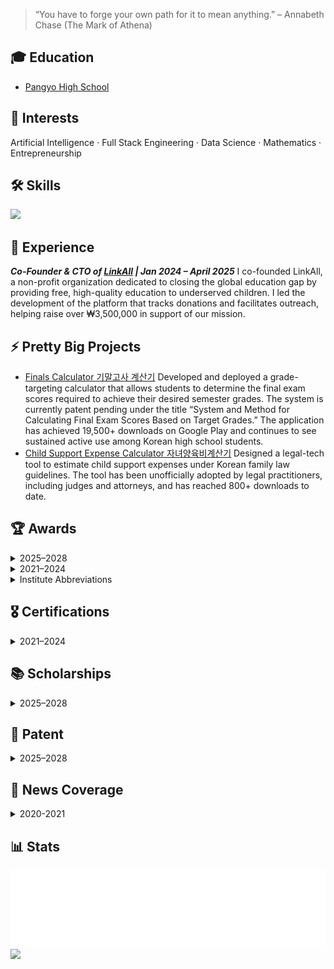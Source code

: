 > “You have to forge your own path for it to mean anything.” – Annabeth Chase (The Mark of Athena)

## 🎓 Education
- [Pangyo High School](https://pangyo-h.goesn.kr/pangyo-h/main.do)

## 👾 Interests
Artificial Intelligence · Full Stack Engineering · Data Science · Mathematics · Entrepreneurship

## 🛠️ Skills
<p>
  <img src="https://skillicons.dev/icons?i=python,html,css,ts,js,vue,vuetify,nuxtjs,nodejs,express,firebase,git" />
  <br/>
</p>

## 💼 Experience

***Co-Founder & CTO of
[LinkAll](https://thinkforall-linkall.com) | Jan 2024 – April 2025***
I co-founded LinkAll, a non-profit organization dedicated to closing the global education gap by providing free, high-quality education to underserved children. I led the development of the platform that tracks donations and facilitates outreach, helping raise over ₩3,500,000 in support of our mission.

## ⚡ Pretty Big Projects
- [Finals Calculator 기말고사 계산기](https://finalscalcu.web.app) Developed and deployed a grade-targeting calculator that allows students to determine the final exam scores required to achieve their desired semester grades. The system is currently patent pending under the title “System and Method for Calculating Final Exam Scores Based on Target Grades.” The application has achieved 19,500+ downloads on Google Play and continues to see sustained active use among Korean high school students.
- [Child Support Expense Calculator 자녀양육비계산기](https://child-support-expanse.web.app) Designed a legal-tech tool to estimate child support expenses under Korean family law guidelines. The tool has been unofficially adopted by legal practitioners, including judges and attorneys, and has reached 800+ downloads to date.

## 🏆 Awards  

<details>
<summary>2025–2028</summary>

| Year | Award (Korean) | Award (English) | Field | Institute |
|------|----------------|-----------------|-------|-----------|
| 2025 (currently competing) | 성남 KAIST AI 경진대회 성남연구센터장상 | Seongnam KAIST AI Competition – Director of Seongnam Research Center Award | Artificial Intelligence | Seongnam Research Center, KAIST |
| 2025 | 대한민국 인재상 (경기도 지역심사 통과) | Korea Talent Award (Gyeonggi Regional Finalist) | Leadership / Innovation | MOE (Ministry of Education) |

</details>

<details>
<summary>2021–2024</summary>

| Year | Award (Korean) | Award (English) | Field | Institute |
|------|----------------|-----------------|-------|-----------|
| 2024 | 스마틴앱챌린지 장려상 | 3rd Place, National App Development Contest | Software / App Dev | SK Planet |
| 2024 | 전국 창업발명경진대회 우수상 | 3rd Place, National Startup & Invention Contest | Entrepreneurship | Suwon |
| 2024 | 경기도교원단체총연합회장상 (우수 학웝 성취) | Award of Commendation for Academic Excellence | Academics / Education | GTA |
| 2023 | 한국코드페어 해커톤 동상 | 3rd Place, KCF Hackathon | Software / AI | KIISE |
| 2023 | 경기도교육감 표창장 | Award of Commendation | Education / Leadership | GOE |
| 2023 | 신나는 SW·AI 교육수기공모전 최우수상 | 1st Place, SW·AI Essay Contest | AI / Education | MSIT |
| 2022 | 청소년과학탐구반 융합탐구과제 최우수상 | 1st Place, National Science Fair | Science / Research | MSIT |
| 2021 | 과학 탐구 동아리 금상 | Gold Award, Youth Science Club (Team) | Science / Research | KOSAC |
| 2021 | 과학 탐구 동아리 은상 | Silver Award, Youth Science Club (Individual) | Science / Research | KOSAC |

</details>

<details>
<summary>Institute Abbreviations</summary>

| Abbreviation | Institute Full Name | Activity Scope | Institute Type |
|---|---|---|---|
| MSIT | [Ministry of Science and ICT](https://www.msit.go.kr/eng/index.do) | Korea | Ministry |
| GOE | [Gyeonggi Provincial Office of Education](https://www.goe.go.kr/goe/main.do) | Korea | Provincial Ministry |
| Suwon | Suwon City | Suwon City | City Government |
| KOSAC | [Korean Foundation of Science and Creativity](https://www.kosac.re.kr/main) | Korea | Bureau |
| KIISE | [The Korean Institute of Information Scientists and Engineers](http://m.kiise.or.kr/academyEng/main/getContent.faEng?content_no=1&MENU_ID=010100) | Korea | Bureau |
| SK Planet | [SK Planet](https://www.skplanet.com/main) | International | Corporation |
| GTA | Gyeonggi Teachers’ Association (경기도교원단체총연합회) | Gyeonggi Province | Professional Association |

</details>

## 🎖️ Certifications
<details>
<summary>2021–2024</summary>

| Year | Certification (English) | Institute | Score |
|------|--------|------------|------------------|
| 2023 | [TEPS](https://www.teps.or.kr/) (Test for English Proficiency) | Seoul National University | 489/600 |

</details>

## 📚 Scholarships
<details>
<summary>2025–2028</summary>

| 연도 (Year) | 장학 내용 (Korean) | Scholarship (English) | 내용 (Content) | 학회(Institute) | 선발 범위(Scope) |
|------|--------------------|------------------|--------|--|--|
| 2025 | [제12기 한성 노벨 영·수재 장학생](https://www.sonjaehan.com/?module=Board&action=SiteBoard&sMode=VIEW_FORM&iBrdNo=21&iBrdContNo=339&sBrdContRe=0&sSearchField=&sSearchValue=&CurrentPage=1) | Hansung Nobel Scholarship (12th Cohort) | Most likely High School Student to receive the Nobel Prize in the future | [(주)한성손재한장학회](https://www.sonjaehan.com/) | National |

</details>

## 🧾 Patent
<details>
<summary>2025–2028</summary>

| 연도 (Year) | 상태 (Status) | 관련된 특허 회사 (Associated Patent Lawfirm) | 특허 아이디어(Patent Idea) |
|------|--------|------------|------------------|
| 2025 | Patent Pending | [특허법인로율](https://www.lawyul.com/kor/main/main.html) | 목표 학점 기반 기말고사 점수 산정 시스템 및 방법 (System and Method for Calculating Final Exam Scores Based on Target Grades) |

</details>

## 📰 News Coverage
<details>
<summary>2020-2021</summary>

| 연도 (Year) | 뉴스 (News) | 뉴스 회사 (News Corporate) |
|------|--------------------|------------------|
| 2021 | [Eldera: The New Global Intergenerational Mentoring Program](https://www.forbes.com/sites/nextavenue/2021/01/05/eldera-the-new-global-intergenerational-mentoring-program/) | Forbes |
| 2021 | [Eldera: The New Global Intergenerational Mentoring Program](https://www.nextavenue.org/eldera-the-new-global-intergenerational-mentoring-program/) | Next Avenue |
| 2021 | [How technology can help seniors beat loneliness and isolation](https://www.washingtonpost.com/lifestyle/2021/12/03/seniors-loneliness-solutions-technology-virtual-reality/) | Washington Post |
| 2021 | [使用演算法配對老少 建立聯繫平台](https://www.singtaousa.com/2021-12-12/%E4%BD%BF%E7%94%A8%E6%BC%94%E7%AE%97%E6%B3%95%E9%85%8D%E5%B0%8D%E8%80%81%E5%B0%91-%E5%BB%BA%E7%AB%8B%E8%81%AF%E7%B9%AB%E5%B9%B3%E5%8F%B0/3812809) | Sing Tao |
| 2020 | [코로나에 갈 곳 없지만…이 아이들이 화상채팅에 접속한 이유](https://www.kmib.co.kr/article/view.asp?arcid=0015066564) | 국민일보 |

</details>

## 📊 Stats
![reactions](./metrics.plugin.reactions.svg)
![](https://github-contributor-stats.vercel.app/api?username=hslee2008&limit=17&theme=dark&combine_all_yearly_contributions=true)
